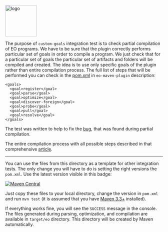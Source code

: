<img alt="logo" src="https://www.objectionary.com/cactus.svg" height="100px" />

The purpose of `custom-goals` integration test is to check partial compilation
of EO programs. We have to be sure that the plugin correctly performs particular
set of goals in order to compile a program. We just check that for a
particular set of goals the particular set of artifacts and folders will be
compiled and created. The idea is to use only specific goals of the plugin rather
than entire compilation process. The full list of steps that will be performed you
can check in the [pom.xml](pom.xml) in `eo-maven-plugin` description:

```mvn
<goals>
  <goal>register</goal>
  <goal>parse</goal>
  <goal>optimize</goal>
  <goal>discover-foreign</goal>
  <goal>probe</goal>
  <goal>pull</goal>
  <goal>resolve</goal>
</goals>
```

The test was written to help to fix
the [bug](https://github.com/objectionary/eo/issues/1784),
that was found during partial compilation.

The entire compilation process with all possible steps described in that
comprehensive [article](https://www.yegor256.com/2021/10/21/objectionary.html).
___
You can use the files from this directory as a template for other integration
tests. The only change you will have to do is setting
the right versions the `pom.xml`.
Use the latest version visible in this badge:

[![Maven Central](https://img.shields.io/maven-central/v/org.eolang/eo-maven-plugin.svg)](https://maven-badges.herokuapp.com/maven-central/org.eolang/eo-maven-plugin)

Just copy these files to your local directory, change the
version in `pom.xml` and run `mvn test` (it is assumed that
you have [Maven 3.3+](https://maven.apache.org/) installed).

If everything works fine, you will see the `SUCCESS` message
in the console. The files generated during parsing, optimization,
and compilation are available in `target/eo` directory. This directory
will be created by Maven automatically.
